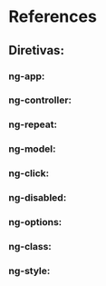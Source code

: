 # References
## Diretivas:
### ng-app:
### ng-controller:
### ng-repeat:
### ng-model:
### ng-click:
### ng-disabled:
### ng-options:
### ng-class:
### ng-style:
